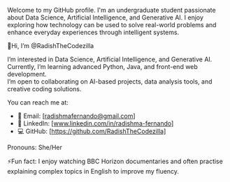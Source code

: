 Welcome to my GitHub profile. I'm an undergraduate student passionate about Data Science, Artificial Intelligence, and Generative AI. I enjoy exploring how technology can be used to solve real-world problems and enhance everyday experiences through intelligent systems.

👋Hi, I’m @RadishTheCodezilla

I’m interested in Data Science, Artificial Intelligence, and Generative AI.  
Currently, I’m learning advanced Python, Java, and front-end web development.  
I’m open to collaborating on AI-based projects, data analysis tools, and creative coding solutions.  

You can reach me at: 
- 📧 Email: [radishmafernando@gmail.com]
- 🔗 LinkedIn: [www.linkedin.com/in/radishma-fernando]
- 💻 GitHub: [https://github.com/RadishTheCodezilla]

Pronouns: She/Her  

⚡Fun fact: I enjoy watching BBC Horizon documentaries and often practise explaining complex topics in English to improve my fluency.


<!---
RadishTheCodezilla/RadishTheCodezilla is a ✨ special ✨ repository because its `README.md` (this file) appears on your GitHub profile.
You can click the Preview link to take a look at your changes.
--->
